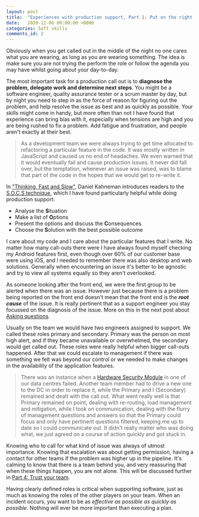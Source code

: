 ```yaml
---
layout: post
title:  "Experiences with production support, Part 1: Put on the right hat"
date:   2020-11-06 00:00:00 +0000
categories: Soft skills
comments_id: 2
---
```


Obviously when you get called out in the middle of the night no one cares what you are wearing, as long as you are wearing something. The idea is make sure you are not trying the perform the role or follow the agenda you may have whilst going about your day-to-day.

The most important task for a production call out is to **diagnose the problem, delegate work and determine next steps**. You might be a software engineer, quality assurance tester or a scrum master by day, but by night you need to step in as the force of reason for figuring out the problem, and help resolve the issue as best and as quickly as possible. Your skills might come in handy, but more often than not I have found that experience can bring bias with it, especially when tensions are high and you are being rushed to fix a problem. Add fatigue and frustration, and people aren't exactly at their best.

 > As a development team we were always trying to get time allocated to refactoring a particular feature in the code. It was mostly written in JavaScript and caused us no end of headaches. We even warned that it would eventually fail and cause production issues. It never did fall over, but the temptation, whenever an issue was raised, was to blame that part of the code in the hopes that we would get to re-write it.

In ["Thinking, Fast and Slow"][TFS], Daniel Kahneman introduces readers to the [S.O.C.S technique][SOCS], which I have found particularly helpful while doing production support:
 - Analyse the **S**ituation
 - Make a list of **O**ptions
 - Present the options and discuss the **C**onsequences
 - Choose the **S**olution with the best possible outcome

I care about my code and I care about the particular features that I write. No matter how many call-outs there were I have always found myself checking my Android features first, even though over 60% of our customer base were using iOS, and I needed to remember there was also desktop and web solutions. Generally when encountering an issue it's better to be agnostic and try to view all systems equally so they aren't overlooked.

As someone looking after the front end, we were the first group to be alerted when there was an issue. However just because there is a problem being reported on the front end doesn't mean that the front end is the _**root cause**_ of the issue. It is really pertinent that as a support engineer you stay focussed on the diagnosis of the issue. More on this in the next post about [Asking questions][PART3].

Usually on the team we would have two engineers assigned to support. We called these roles primary and secondary. Primary was the person on most high alert, and if they became unavailable or overwhelmed, the secondary would get called out. These roles were really helpful when bigger call-outs happened. After that we could escalate to management if there was something we felt was beyond our control or we needed to make changes in the availability of the application features.

 > There was an instance when a [Hardware Security Module][HSM] in one of our data centres failed. Another team member had to drive a new one to the DC in order to replace it, while the Primary and I (Secondary) remained and dealt with the call out. What went really well is that Primary remained on point, dealing with re-routing, load management and mitigation, while I took on communication, dealing with the flurry of management questions and answers so that the Primary could focus and only have pertinent questions filtered, keeping me up to date so I could communicate out. It didn't really matter who was doing what, we just agreed on a course of action quickly and got stuck in.

Knowing who to call for what kind of issue was always of utmost importance. Knowing that escalation was about getting permission, having a contact for other teams if the problem was higher up in the pipeline. It's calming to know that there is a team behind you, and very reassuring that when these things happen, you are not alone. This will be discussed further in [Part 4: Trust your team][PART4].

Having clearly defined roles is critical when supporting software, just as much as knowing the roles of the other players on your team. When an incident occurs, you want to be as _*effective as possible as quickly as possible*_. Nothing will ever be more important than executing a plan.

[TFS]: https://www.amazon.co.uk/Thinking-Fast-Slow-Daniel-Kahneman/dp/0141033576
[SOCS]: https://shelleybablitz.focalpointcoaching.com/blogs/solve-problems-with-the-socs-model
[HSM]: https://en.wikipedia.org/wiki/Hardware_security_module
[PART3]: https://qbalsdon.github.io/
[PART4]: https://qbalsdon.github.io/
